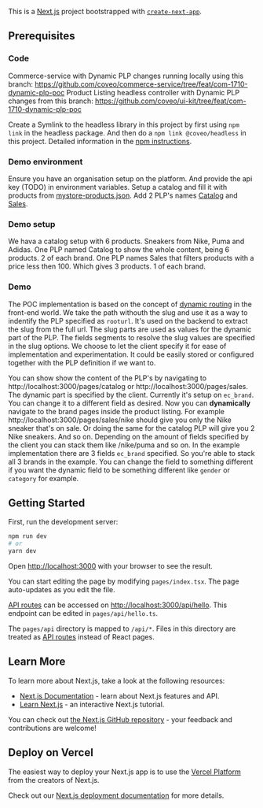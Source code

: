 This is a [Next.js](https://nextjs.org/) project bootstrapped with [`create-next-app`](https://github.com/vercel/next.js/tree/canary/packages/create-next-app).

## Prerequisites
### Code

Commerce-service with Dynamic PLP changes running locally using this branch:
https://github.com/coveo/commerce-service/tree/feat/com-1710-dynamic-plp-poc
Product Listing headless controller with Dynamic PLP changes from this branch:
https://github.com/coveo/ui-kit/tree/feat/com-1710-dynamic-plp-poc

Create a Symlink to the headless library in this project by first using `npm link` in the headless package. And then do a `npm link @coveo/headless` in this project. Detailed information in the [npm instructions](https://docs.npmjs.com/cli/v8/commands/npm-link).

### Demo environment
Ensure you have an organisation setup on the platform. And provide the api key (TODO) in environment variables. 
Setup a catalog and fill it with products from [mystore-products.json](./CatalogResources/mystore-products.json).
Add 2 PLP's names [Catalog](./CatalogResources/PLP/catalog.json) and [Sales](./CatalogResources/PLP/sales.json).
### Demo setup
We hava a catalog setup with 6 products. Sneakers from Nike, Puma and Adidas.
One PLP named Catalog to show the whole content, being 6 products. 2 of each brand.
One PLP names Sales that filters products with a price less then 100. Which gives 3 products. 1 of each brand.

### Demo
The POC implementation is based on the concept of [dynamic routing](https://nextjs.org/docs/routing/dynamic-routes) in the front-end world. We take the path withouth the slug and use it as a way to indentify the PLP specified as `rooturl`. It's used on the backend to extract the slug from the full url. The slug parts are used as values for the dynamic part of the PLP. The fields segments to resolve the slug values are specified in the slug options. We choose to let the client specify it for ease of implementation and experimentation. It could be easily stored or configured together with the PLP definition if we want to.

You can show show the content of the PLP's by navigating to http://localhost:3000/pages/catalog or http://localhost:3000/pages/sales.
The dynamic part is specified by the client. Currently it's setup on `ec_brand`. You can change it to a different field as desired.
Now you can **dynamically** navigate to the brand pages inside the product listing. For example http://localhost:3000/pages/sales/nike should give you only the Nike sneaker that's on sale. Or doing the same for the catalog PLP will give you 2 Nike sneakers. And so on.
Depending on the amount of fields specified by the client you can stack them like /nike/puma and so on. In the example implementation there are 3 fields `ec_brand` specified. So you're able to stack all 3 brands in the example. You can change the field to something different if you want the dynamic field to be something different like `gender` or `category` for example. 


## Getting Started

First, run the development server:

```bash
npm run dev
# or
yarn dev
```

Open [http://localhost:3000](http://localhost:3000) with your browser to see the result.

You can start editing the page by modifying `pages/index.tsx`. The page auto-updates as you edit the file.

[API routes](https://nextjs.org/docs/api-routes/introduction) can be accessed on [http://localhost:3000/api/hello](http://localhost:3000/api/hello). This endpoint can be edited in `pages/api/hello.ts`.

The `pages/api` directory is mapped to `/api/*`. Files in this directory are treated as [API routes](https://nextjs.org/docs/api-routes/introduction) instead of React pages.

## Learn More

To learn more about Next.js, take a look at the following resources:

- [Next.js Documentation](https://nextjs.org/docs) - learn about Next.js features and API.
- [Learn Next.js](https://nextjs.org/learn) - an interactive Next.js tutorial.

You can check out [the Next.js GitHub repository](https://github.com/vercel/next.js/) - your feedback and contributions are welcome!

## Deploy on Vercel

The easiest way to deploy your Next.js app is to use the [Vercel Platform](https://vercel.com/new?utm_medium=default-template&filter=next.js&utm_source=create-next-app&utm_campaign=create-next-app-readme) from the creators of Next.js.

Check out our [Next.js deployment documentation](https://nextjs.org/docs/deployment) for more details.
